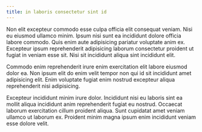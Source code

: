```yaml
---
title: in laboris consectetur sint id
---
```


Non elit excepteur commodo esse culpa officia elit consequat veniam. Nisi eu eiusmod ullamco minim. Ipsum nisi sunt ea incididunt dolore officia labore commodo. Quis enim aute adipisicing pariatur voluptate anim ex. Excepteur ipsum reprehenderit adipisicing laborum consectetur proident ut fugiat in veniam esse sit. Nisi sit incididunt aliqua sint incididunt elit.

Commodo enim reprehenderit irure enim exercitation elit labore eiusmod dolor ea. Non ipsum elit do enim velit tempor non qui id sit incididunt amet adipisicing elit. Enim voluptate fugiat enim nostrud excepteur aliqua reprehenderit nisi adipisicing.

Excepteur incididunt minim irure dolor. Incididunt nisi eu laboris sint ea mollit aliqua incididunt anim reprehenderit fugiat eu nostrud. Occaecat laborum exercitation cillum proident aliqua. Sunt cupidatat amet veniam ullamco ut laborum ex. Proident minim magna ipsum enim incididunt veniam esse dolore velit.